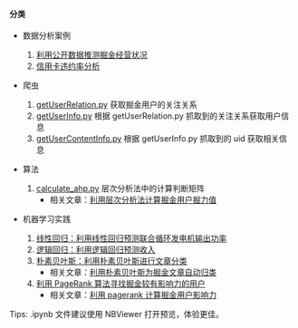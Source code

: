 #### 分类
- 数据分析案例

    1. [利用公开数据推测掘金经营状况](https://nbviewer.jupyter.org/github/U2FsdGVkX1x/PDoc/blob/master/%E5%88%A9%E7%94%A8%E5%85%AC%E5%BC%80%E6%95%B0%E6%8D%AE%E6%8E%A8%E6%B5%8B%E6%8E%98%E9%87%91%E7%BB%8F%E8%90%A5%E7%8A%B6%E5%86%B5.ipynb)
    2. [信用卡违约率分析](https://nbviewer.jupyter.org/github/U2FsdGVkX1x/PDoc/blob/master/%E4%BF%A1%E7%94%A8%E5%8D%A1%E8%BF%9D%E7%BA%A6%E7%8E%87%E5%88%86%E6%9E%90.ipynb)
    
- 爬虫
    1. [getUserRelation.py](https://github.com/U2FsdGVkX1x/PDoc/blob/master/getUserRelation.py) 获取掘金用户的关注关系
    2. [getUserInfo.py](https://github.com/U2FsdGVkX1x/PDoc/blob/master/getUserInfo.py) 根据 getUserRelation.py 抓取到的关注关系获取用户信息
    3. [getUserContentInfo.py](https://github.com/U2FsdGVkX1x/PDoc/blob/master/getUserContentInfo.py) 根据 getUserInfo.py 抓取到的 uid 获取相关信息


- 算法
    1. [calculate_ahp.py](https://github.com/U2FsdGVkX1x/PDoc/blob/master/calculate_ahp.py) 层次分析法中的计算判断矩阵
        - 相关文章：[利用层次分析法计算掘金用户掘力值](https://juejin.im/post/5d2754246fb9a07edc0b81a8)

- 机器学习实践
    1. [线性回归：利用线性回归预测联合循环发电机输出功率](https://github.com/U2FsdGVkX1x/PDoc/blob/master/%E5%88%A9%E7%94%A8%E7%BA%BF%E6%80%A7%E5%9B%9E%E5%BD%92%E9%A2%84%E6%B5%8B%E8%81%94%E5%90%88%E5%BE%AA%E7%8E%AF%E5%8F%91%E7%94%B5%E6%9C%BA%E8%BE%93%E5%87%BA%E5%8A%9F%E7%8E%87.ipynb)
    2. [逻辑回归：利用逻辑回归预测收入](https://github.com/U2FsdGVkX1x/PDoc/blob/master/%E5%88%A9%E7%94%A8%E9%80%BB%E8%BE%91%E5%9B%9E%E5%BD%92%E9%A2%84%E6%B5%8B%E6%94%B6%E5%85%A5.ipynb)
    3. [朴素贝叶斯：利用朴素贝叶斯进行文章分类](https://github.com/U2FsdGVkX1x/PDoc/blob/master/%E5%88%A9%E7%94%A8%E6%9C%B4%E7%B4%A0%E8%B4%9D%E5%8F%B6%E6%96%AF%E8%BF%9B%E8%A1%8C%E6%96%87%E7%AB%A0%E5%88%86%E7%B1%BB.ipynb)
        - 相关文章：[利用朴素贝叶斯为掘金文章自动归类](https://juejin.im/post/5d32b4d8518825754a7f2ccb)
    4. [利用 PageRank 算法寻找掘金较有影响力的用户](https://nbviewer.jupyter.org/github/U2FsdGVkX1x/PDoc/blob/master/%E5%88%A9%E7%94%A8%20PageRank%20%E7%AE%97%E6%B3%95%E5%AF%BB%E6%89%BE%E6%8E%98%E9%87%91%E8%BE%83%E6%9C%89%E5%BD%B1%E5%93%8D%E5%8A%9B%E7%9A%84%E7%94%A8%E6%88%B7.ipynb)
        - 相关文章：[利用 pagerank 计算掘金用户影响力](https://juejin.im/post/5d36c5c06fb9a07ee16968b5)



Tips: .ipynb 文件建议使用 NBViewer 打开预览，体验更佳。